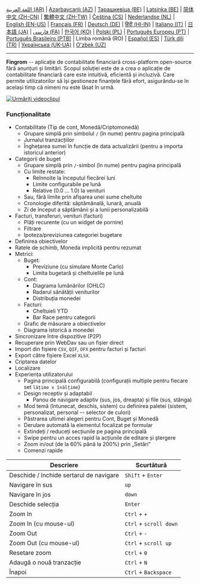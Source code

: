 [اللغة العربية (AR)](./about_ar.md) |
[Azərbaycanlı (AZ)](./about_az.md) |
[Тарашкевіца (BE)](./about_be.md) |
[Latsinka (BE)](./about_be_EU.md) |
[简体中文 (ZH-CN)](./about_zh.md) |
[繁體中文 (ZH-TW)](./about_zh_TW.md) |
[Čeština (CS)](./about_cs.md) |
[Nederlandse (NL)](./about_nl.md) |
[English (EN-US)](./about_en.md) |
[Français (FR)](./about_fr.md) |
[Deutsch (DE)](./about_de.md) |
[हिंदी (HI-IN)](./about_hi.md) |
[Italiano (IT)](./about_it.md) |
[日本語 (JA)](./about_ja.md) |
[فارسی (FA)](./about_fa.md) |
[한국어 (KO)](./about_ko.md) |
[Polski (PL)](./about_pl.md) |
[Português Europeu (PT)](./about_pt.md) |
[Português Brasileiro (PTB)](./about_pt_BR.md) |
Limba română (RO) |
[Español (ES)](./about_es.md) |
[Türk dili (TR)](./about_tr.md) |
[Українська (UK-UA)](./about_uk.md) |
[O'zbek (UZ)](./about_uz.md)

---

**Fingrom** -- aplicație de contabilitate financiară cross-platform open-source fără anunțuri și limitări.
Scopul soluției este de a crea o aplicație de contabilitate financiară care este intuitivă, eficientă și incluzivă.
Care permite utilizatorilor să își gestioneze finanțele fără efort, asigurându-se în același timp că nimeni nu este lăsat în urmă.

[![Urmăriți videoclipul](../images/presentation_en.png)](https://youtu.be/sNTbpILLsOw)

### Funcționalitate
- Contabilitate (Tip de cont, Monedă/Criptomonedă)
  - Grupare simplă prin simbolul `/` (în nume) pentru pagina principală
  - Jurnalul tranzacțiilor
  - Înghețarea sumei în funcție de data actualizării (pentru a importa istoricul anterior)
- Categorii de buget
  - Grupare simplă prin `/`-simbol (în nume) pentru pagina principală
  - Cu limite restate:
    - Reînnoite la începutul fiecărei luni
    - Limite configurabile pe lună
    - Relative (0.0 ... 1.0) la venituri
  - Sau, fără limite prin afișarea unei sume cheltuite
  - Cronologie diferită: săptămânală, lunară, anuală
  - Zi de început a săptămânii și a lunii personalizabilă
- Facturi, transferuri, venituri (facturi)
  - Plăți recurente (cu un widget de pornire)
  - Filtrare
  - Ipoteza/previziunea categoriei bugetare
- Definirea obiectivelor
- Ratele de schimb, Moneda implicită pentru rezumat
- Metrici:
  - Buget:
    - Previziune (cu simulare Monte Carlo)
    - Limita bugetară și cheltuielile pe lună
  - Cont:
    - Diagrama lumânărilor (OHLC)
    - Radarul sănătății veniturilor
    - Distribuția monedei
  - Facturi:
    - Cheltuieli YTD
    - Bar Race pentru categorii
  - Grafic de măsurare a obiectivelor
  - Diagrama istorică a monedei
- Sincronizare între dispozitive (P2P)
- Recuperare prin WebDav sau un fișier direct
- Import din fișiere `CSV`, `QIF`, `OFX` pentru facturi și facturi
- Export către fișiere Excel `XLSX`.
- Criptarea datelor
- Localizare
- Experiența utilizatorului
  - Pagina principală configurabilă (configurații multiple pentru fiecare set `lățime x înălțime`)
  - Design receptiv și adaptabil
    - Panou de navigare adaptiv (sus, jos, dreapta) și file (sus, stânga)
  - Mod temă (întunecat, deschis, sistem) cu definirea paletei (sistem, personalizat, personal -- selector de culori)
  - Păstrarea ultimei alegeri pentru Cont, Buget și Monedă
  - Derulare automată la elementul focalizat pe formular
  - Extindeți / reduceți secțiunile pe pagina principală
  - Swipe pentru un acces rapid la acțiunile de editare și ștergere
  - Zoom in/out (de la 60% până la 200%) prin „Setări”
  - Comenzi rapide

| Descriere                               | Scurtătură                     |
| --------------------------------------- | ------------------------------ |
| Deschide / închide sertarul de navigare | `Shift` + `Enter`              |
| Navigare în sus                         | `up`                           |
| Navigare în jos                         | `down`                         |
| Deschide selecția                       | `Enter`                        |
| Zoom In                                 | `Ctrl` + `+`                   |
| Zoom In (cu mouse-ul)                   | `Ctrl` + `scroll down`         |
| Zoom Out                                | `Ctrl` + `-`                   |
| Zoom Out (cu mouse-ul)                  | `Ctrl` + `scroll up`           |
| Resetare zoom                           | `Ctrl` + `0`                   |
| Adaugă o nouă tranzacție                | `Ctrl` + `N`                   |
| Înapoi                                  | `Ctrl` + `Backspace`           |
<!--
| Editează elementul selectat             | `Ctrl` + `E`                   |
| Șterge elementul selectat               | `Ctrl` + `D`                   |
-->
